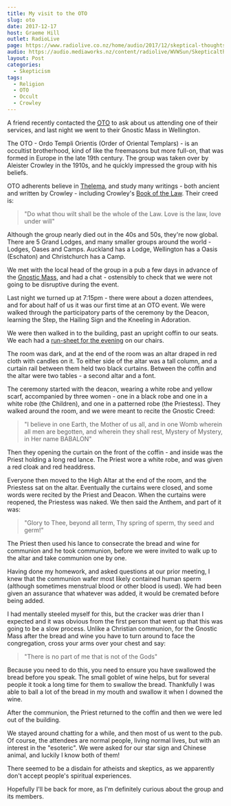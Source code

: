```yaml
---
title: My visit to the OTO
slug: oto
date: 2017-12-17
host: Graeme Hill
outlet: RadioLive
page: https://www.radiolive.co.nz/home/audio/2017/12/skeptical-thoughts-with-mark-honeychurch0.html
audio: https://audio.mediaworks.nz/content/radiolive/WVWSun/Skepticalthoughts17_12_17.mp3
layout: Post
categories:
  - Skepticism
tags:
  - Religion
  - OTO
  - Occult
  - Crowley
---
```


A friend recently contacted the [OTO](https://en.wikipedia.org/wiki/Ordo_Templi_Orientis) to ask about us attending one of their services, and last night we went to their Gnostic Mass in Wellington.

<!-- more -->

The OTO - Ordo Templi Orientis (Order of Oriental Templars) - is an occultist brotherhood, kind of like the freemasons but more full-on, that was formed in Europe in the late 19th century. The group was taken over by Aleister Crowley in the 1910s, and he quickly impressed the group with his beliefs.

OTO adherents believe in [Thelema](https://en.wikipedia.org/wiki/Thelema), and study many writings - both ancient and written by Crowley - including Crowley's [Book of the Law](https://en.wikipedia.org/wiki/The_Book_of_the_Law). Their creed is:

> "Do what thou wilt shall be the whole of the Law. Love is the law, love under will"

Although the group nearly died out in the 40s and 50s, they're now global. There are 5 Grand Lodges, and many smaller groups around the world - Lodges, Oases and Camps. Auckland has a Lodge, Wellington has a Oasis (Eschaton) and Christchurch has a Camp.

We met with the local head of the group in a pub a few days in advance of the [Gnostic Mass](https://en.wikipedia.org/wiki/Liber_XV,_The_Gnostic_Mass), and had a chat - ostensibly to check that we were not going to be disruptive during the event.

Last night we turned up at 7:15pm - there were about a dozen attendees, and for about half of us it was our first time at an OTO event. We were walked through the participatory parts of the ceremony by the Deacon, learning the Step, the Hailing Sign and the Kneeling in Adoration.

We were then walked in to the building, past an upright coffin to our seats. We each had a [run-sheet for the evening](/docs/skepticism/Missal.pdf) on our chairs.

<!--<template-embed-pdf src="/docs/skepticism/Missal.pdf" />-->

<object data="/docs/skepticism/Missal.pdf" width="100%" height="600px" />

The room was dark, and at the end of the room was an altar draped in red cloth with candles on it. To either side of the altar was a tall column, and a curtain rail between them held two black curtains. Between the coffin and the altar were two tables - a second altar and a font.

The ceremony started with the deacon, wearing a white robe and yellow scarf, accompanied by three women - one in a black robe and one in a white robe (the Children), and one in a patterned robe (the Priestess). They walked around the room, and we were meant to recite the Gnostic Creed:

> "I believe in one Earth, the Mother of us all, and in one Womb wherein all men are begotten, and wherein they shall rest, Mystery of Mystery, in Her name BABALON"

Then they opening the curtain on the front of the coffin - and inside was the Priest holding a long red lance. The Priest wore a white robe, and was given a red cloak and red headdress.

Everyone then moved to the High Altar at the end of the room, and the Priestess sat on the altar. Eventually the curtains were closed, and some words were recited by the Priest and Deacon. When the curtains were reopened, the Priestess was naked. We then said the Anthem, and part of it was:

> "Glory to Thee,
> beyond all term,
> Thy spring of sperm,
> thy seed and germ!"

The Priest then used his lance to consecrate the bread and wine for communion and he took communion, before we were invited to walk up to the altar and take communion one by one.

Having done my homework, and asked questions at our prior meeting, I knew that the communion wafer most likely contained human sperm (although sometimes menstrual blood or other blood is used). We had been given an assurance that whatever was added, it would be cremated before being added.

I had mentally steeled myself for this, but the cracker was drier than I expected and it was obvious from the first person that went up that this was going to be a slow process. Unlike a Christian communion, for the Gnostic Mass after the bread and wine you have to turn around to face the congregation, cross your arms over your chest and say:

> "There is no part of me that is not of the Gods"

Because you need to do this, you need to ensure you have swallowed the bread before you speak. The small goblet of wine helps, but for several people it took a long time for them to swallow the bread. Thankfully I was able to ball a lot of the bread in my mouth and swallow it when I downed the wine.

After the communion, the Priest returned to the coffin and then we were led out of the building.

We stayed around chatting for a while, and then most of us went to the pub. Of course, the attendees are normal people, living normal lives, but with an interest in the "esoteric". We were asked for our star sign and Chinese animal, and luckily I know both of them!

There seemed to be a disdain for atheists and skeptics, as we apparently don't accept people's spiritual experiences.

Hopefully I'll be back for more, as I'm definitely curious about the group and its members.
